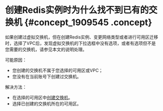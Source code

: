 # 创建Redis实例时为什么找不到已有的交换机 {#concept_1909545 .concept}

如果创建过虚拟交换机，但在创建Redis实例、变更网络类型或者进行可用区迁移时，选择了VPC后，发现虚拟交换机的下拉选框中没有选项，或者有选项但不是您需要的交换机，请参见本文的说明处理。

可能原因：

-   您创建的交换机不属于您选择的可用区或VPC；
-   您没有在当前账号下创建过交换机。

解决方法：

-   在选择的可用区中[创建交换机](../../../../cn.zh-CN/专有网络和交换机/管理交换机/创建交换机.md#)。
-   选择已创建的交换机所在的可用区。

